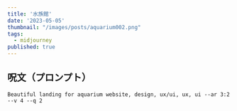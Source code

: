 ```yaml
---
title: '水族館'
date: '2023-05-05'
thumbnail: "/images/posts/aquarium002.png"
tags:
  - midjourney
published: true
---
```


## 呪文（プロンプト）
```
Beautiful landing for aquarium website, design, ux/ui, ux, ui --ar 3:2 --v 4 --q 2
```